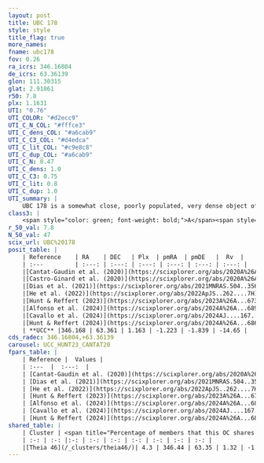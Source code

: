 ```yaml
---
layout: post
title: UBC 178
style: style
title_flag: true
more_names: 
fname: ubc178
fov: 0.26
ra_icrs: 346.16804
de_icrs: 63.36139
glon: 111.30315
glat: 2.91861
r50: 7.8
plx: 1.1631
UTI: "0.76"
UTI_COLOR: "#d2ecc9"
UTI_C_N_COL: "#fffce3"
UTI_C_dens_COL: "#a6cab9"
UTI_C_C3_COL: "#d4edca"
UTI_C_lit_COL: "#c9e8c8"
UTI_C_dup_COL: "#a6cab9"
UTI_C_N: 0.47
UTI_C_dens: 1.0
UTI_C_C3: 0.75
UTI_C_lit: 0.8
UTI_C_dup: 1.0
UTI_summary: |
    UBC 178 is a somewhat close, poorly populated, very dense object of high C3 quality. It is well-studied in the literature. This object shares a very small percentage of members with a later reported entry.
class3: |
    <span style="color: green; font-weight: bold;">A</span><span style="color: #FFC300; font-weight: bold;">B</span>
r_50_val: 7.8
N_50_val: 47
scix_url: UBC%20178
posit_table: |
    | Reference    | RA    | DEC   | Plx  | pmRA  | pmDE   |  Rv  |
    | :---         | :---: | :---: | :---: | :---: | :---: | :---: |
    |[Cantat-Gaudin et al. (2020)](https://scixplorer.org/abs/2020A%26A...640A...1C) | 346.201 | 63.36 | 1.148 | -1.235 | -1.823 | -- |
    |[Castro-Ginard et al. (2020)](https://scixplorer.org/abs/2020A%26A...635A..45C) | 346.228 | 63.357 | 1.148 | -1.228 | -1.803 | -- |
    |[Dias et al. (2021)](https://scixplorer.org/abs/2021MNRAS.504..356D) | 346.212 | 63.326 | 1.146 | -1.2 | -1.834 | -- |
    |[He et al. (2022)](https://scixplorer.org/abs/2022ApJS..262....7H) | 344.226 | 62.745 | 1.187 | -1.16 | -2.364 | -- |
    |[Hunt & Reffert (2023)](https://scixplorer.org/abs/2023A%26A...673A.114H) | 346.148 | 63.355 | 1.176 | -1.127 | -1.896 | 0.73 |
    |[Alfonso et al. (2024)](https://scixplorer.org/abs/2024A%26A...689A..18A) | -14.273 | 63.157 | 1.142 | -1.149 | -2.05 | -- |
    |[Cavallo et al. (2024)](https://scixplorer.org/abs/2024AJ....167...12C) | 346.281 | 63.321 | 1.174 | -- | -- | -- |
    |[Hunt & Reffert (2024)](https://scixplorer.org/abs/2024A%26A...686A..42H) | 346.148 | 63.355 | 1.176 | -1.127 | -1.896 | 0.73 |
    | **UCC** |346.168 | 63.361 | 1.163 | -1.223 | -1.839 | -14.65 | 
cds_radec: 346.16804,+63.36139
carousel: UCC_HUNT23_CANTAT20
fpars_table: |
    | Reference |  Values |
    | :---  |  :---:  |
    | [Cantat-Gaudin et al. (2020)](https://scixplorer.org/abs/2020A%26A...640A...1C) | `AVNN=1.58, DMNN=9.88, AgeNN=7.01` |
    | [Dias et al. (2021)](https://scixplorer.org/abs/2021MNRAS.504..356D) | `Av=1.983, Dist=867, logage=7.022, [Fe/H]=0.245` |
    | [He et al. (2022)](https://scixplorer.org/abs/2022ApJS..262....7H) | `A0=2.8, logAge=6.5` |
    | [Hunt & Reffert (2023)](https://scixplorer.org/abs/2023A%26A...673A.114H) | `AV50=1.952, diffAV50=1.302, MOD50=9.572, logAge50=6.578` |
    | [Alfonso et al. (2024)](https://scixplorer.org/abs/2024A%26A...689A..18A) | `AV=1.57887, MOD=9.85784, logAge=6.98882, Z=0.24411` |
    | [Cavallo et al. (2024)](https://scixplorer.org/abs/2024AJ....167...12C) | `AV50=2.05, dMod50=9.58, logAge50=6.75, [Fe/H]50=-0.03` |
    | [Hunt & Reffert (2024)](https://scixplorer.org/abs/2024A%26A...686A..42H) | `MassJ=106.237` |
shared_table: |
    | Cluster | <span title="Percentage of members that this OC shares with the ones listed">%</span>   | RA   | DEC   | Plx   | pmRA  | pmDE  | Rv | UTI |
    | :-: | :-: |:-: | :-: | :-: | :-: | :-: | :-: | :-: |
    |[Theia 46](/_clusters/theia46/)| 4.3 | 346.44 | 63.35 | 1.32 | -1.25 | -1.83 | -- |0.35 |
---
```

